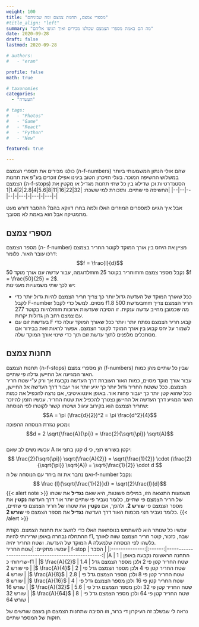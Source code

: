 ```yaml
---
weight: 100
title: "מספרי צמצם, תחנות צמצם ומה שביניהם"
#title_align: "left"
summary: "מה הם באמת מספרי הצמצם שכולנו מכירים ואיך הגיעו אליהם"
date: 2020-09-28
draft: false
lastmod: 2020-09-28

# authors: 
#   - "eran"

profile: false
math: true

# taxonomies
categories: 
  - "העשרה"

# tags:
#   - "Photos"
#   - "Game"
#   - "React"
#   - "Python"
#   - "New"

featured: true

---
```


כולנו מכירים את תספרי הצמצם (ה-f-numbers) שהם אולי הנתון המשמעותי ביותר במשלוש החשיפה המוכר. בעלי הזיכרון הטוב בינינו אפילו זוכרים בע"פ את תחנות הצמצם (ה-f-stops) הסטנדרטיות וכן שדילוג בין כל שתי תחנות מגדיל או מקטין את החשיפה פי שתיים. ותזכורת למי ששכח:
|32|22|16|11|8|5.6|4|2.8|2|1.4|1|
|--|--|--|--|-|---|-|---|-|---|-|

אבל איך הגיעו למספרים המוזרים האלו ולמה בחרו דווקא בהם? ההסבר דורש מעט מתמטיקה אבל הוא באמת לא מסובך.

## מספרי צמצם
מספר הצמצם (ה- f-number) מציין את היחס בין אורך המוקד לקוטר החריר בצמצם דרכו עובר האור. כלומר: $$f = \frac{l}{d}$$
לדוגמה, עבור עדשה עם אורך מוקד 50mm וחריר בקוטר 25mm נקבל מספר צמצם $f = \frac{50}{25} = 2$.  
יש לכך שתי משמעויות מעניינות:
* ככל שאורך המוקד של העדשה גדול יותר כך צריך חריר הצמצם להיות גדול יותר כדי לקבל F-number מסוים. למשל כדי לקבל f1.8 בעדשת 500mm חריר הצמצם צריך להיות בקוטר 277mm מה שכמובן מחייב עדשה ענקית. זו הסיבה שעדשות ארוכות עם צמצם רחב הן גדולות יקרות.
* בעדשות זום עם F קבוע חריר הצמצם נפתח יותר ויותר ככל שאורך המוקד עולה כדי לשמור על יחס קבוע בין אורך המוקד לקוטר הצמצם. אפשר לראות זאת בבירור אם מסתכלים מלפנים לתוך עדשת זום תוך כדי שינוי אורך המוקד שלה.

## תחנות צמצם
תחנות הצמצם (ה-f-stops) הן מספרי צמצם (f-numbers) שבין כל שתיים מהן כמות האור המגיעה אל החיישן גדלה פי שתיים.  
עבור אורך מוקד מסוים, כמות האור העוברת דרך העדשה נקבעת אך ורק ע"י שטח חריר הצמצם. ככל ששטח החריר גדול יותר כך יגיע יותר אור יעבור דרך העדשה אל החיישן, ככל שהוא קטן יותר כך יעבור פחות אור. באופן אינטואיטיבי, אם נרצה להכפיל את כמות האור המגיע דרך העדשה אל החיישן נצטרך להכפיל את שטח החריר. עכשיו הזמן להיזכר שחריר הצמצם הוא בקירוב עיגול ושיטחו קשור לקוטרו לפי הנוסחה: $$A = \pi (\frac{d}{2})^2 = \pi \frac{d^2}{4}$$ ומכאן נגזרת הנוסחה ההפוכה: $$d = 2 \sqrt{\frac{A}{\pi}} = \frac{2}{\sqrt{\pi}} \sqrt{A}$$  
עכשיו נשים לב שאם A קטן בחצי אז d יקטן בשורש חצי, כי: $$ \frac{2}{\sqrt{\pi}} \sqrt{\frac{A}{2}} = \sqrt{\frac{1}{2}} \cdot (\frac{2}{\sqrt{\pi}} \sqrt{A}) = \sqrt{\frac{1}{2}} \cdot d $$
ואם נחבר את זה ביחד עם הנוסחה של ה-f-number נקבל:$$ \frac {l}{\sqrt{\frac{1}{2}}d} = \sqrt{2}\frac{l}{d}$$
{{< alert note >}}
משמעות התוצאה הזו, במילים פשוטות, היא שאם **נגדיל** את שטחו של חריר הצמצם פי שתיים, כלומר נעביר פי שתיים יותר אור דרך העדשה **נקטין** את מספר הצמצם פי **שורש 2**. ולהפך, אם **נקטין** את שטחו של חריר הצמצם פי שתיים, כלומר נעביר חצי מכמות האור דרך העדשה **נגדיל** את מספר הצמצם פי **שורש 2**. 
{{< /alert >}}

עכשיו כל שנותר הוא להשתמש בנוסחאות האלו כדי לחשב את תחנות הצמצם. נקודת ההתחלה נבחרה באופן שרירותי להיות f1, שבה, כזכור, קוטר חריר הצמצם שווה לאורך המוקד של העדשה. ושטח החריר יהיה A כלשהו לפי הנוסחה שלמעלה.  
עכשיו מתקיים:
|שטח החריר       | f-stop | הסבר                                               |
|:--------------:|:------:|---------------------------------------------------:|
|A               | 1      | התחנה הראשונה נקבעה באופן שרירותי כ-f1             |
|$ \frac{A}{2}$  | 1.4    | שטח החריר קטן פי 2 ולכן מספר הצמצם גדל פי שורש 2   |
|$ \frac{A}{4}$  | 2      | שטח החריר קטן פי 4 ולכן מספר הצמצם גדל פי שורש 4   |
|$ \frac{A}{8}$  | 2.8    | שטח החריר קטן פי 8 ולכן מספר הצמצם גדל פי שורש 8   |
|$ \frac{A}{16}$ | 4      | שטח החריר קטן פי 16 ולכן מספר הצמצם גדל פי שורש 16 |
|$ \frac{A}{32}$ | 5.6    | שטח החריר קטן פי 32 ולכן מספר הצמצם גדל פי שורש 32 |
|$ \frac{A}{64}$ | 8      | שטח החריר קטן פי 64 ולכן מספר הצמצם גדל פי שורש 64 |


נראה לי שבשלב זה העיקרון די ברור, וזו הסיבה שתחנות הצמצם הן בעצם שורשים של חזקות של המספר שתיים.

  
  
    